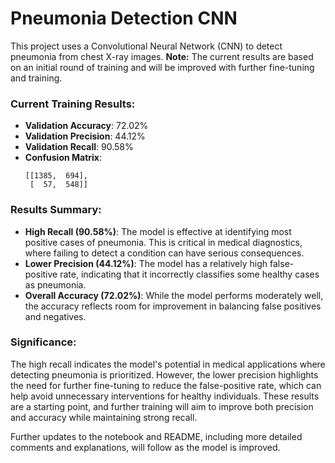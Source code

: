 # Pneumonia Detection CNN

This project uses a Convolutional Neural Network (CNN) to detect pneumonia from chest X-ray images. **Note:** The current results are based on an initial round of training and will be improved with further fine-tuning and training.

### Current Training Results:
- **Validation Accuracy**: 72.02%
- **Validation Precision**: 44.12%
- **Validation Recall**: 90.58%
- **Confusion Matrix**:
  ```
  [[1385,  694],
   [  57,  548]]
  ```

### Results Summary:
- **High Recall (90.58%)**: The model is effective at identifying most positive cases of pneumonia. This is critical in medical diagnostics, where failing to detect a condition can have serious consequences.
- **Lower Precision (44.12%)**: The model has a relatively high false-positive rate, indicating that it incorrectly classifies some healthy cases as pneumonia.
- **Overall Accuracy (72.02%)**: While the model performs moderately well, the accuracy reflects room for improvement in balancing false positives and negatives.

### Significance:
The high recall indicates the model's potential in medical applications where detecting pneumonia is prioritized. However, the lower precision highlights the need for further fine-tuning to reduce the false-positive rate, which can help avoid unnecessary interventions for healthy individuals. These results are a starting point, and further training will aim to improve both precision and accuracy while maintaining strong recall.

Further updates to the notebook and README, including more detailed comments and explanations, will follow as the model is improved.
